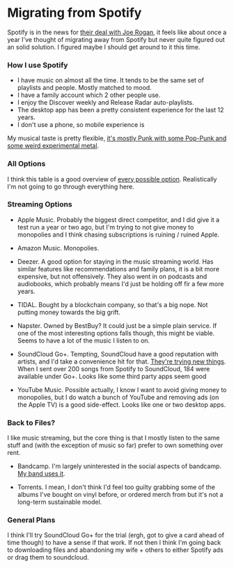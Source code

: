 # Migrating from Spotify

Spotify is in the news for [their deal with Joe Rogan](https://www.theverge.com/2022/2/3/22915456/spotify-ceo-joe-rogan-daniel-ek-town-hall-speech-platform-podcast), it feels like about once a year I've thought of migrating away from Spotify but never quite figured out an solid solution. I figured maybe I should get around to it this time.

### How I use Spotify

- I have music on almost all the time. It tends to be the same set of playlists and people. Mostly matched to mood.
- I have a family account which 2 other people use.
- I enjoy the Discover weekly and Release Radar auto-playlists.
- The desktop app has been a pretty consistent experience for the last 12 years.
- I don't use a phone, so mobile experience is 

My musical taste is pretty flexible, [it's mostly Punk with some Pop-Punk and some weird experimental metal](https://open.spotify.com/playlist/00vgjOug9CRCcrOBVTIK6o?si=3a018112727a4195).

### All Options

I think this table is a good overview of [every possible option](https://soundiiz.com/features). Realistically I'm not going to go through everything here.

### Streaming Options

- Apple Music. Probably the biggest direct competitor, and I did give it a test run a year or two ago, but I'm trying to not give money to monopolies and I think chasing subscriptions is ruining / ruined Apple.

- Amazon Music. Monopolies.

- Deezer. A good option for staying in the music streaming world. Has similar features like recommendations and family plans, it is a bit more expensive, but not offensively. They also went in on podcasts and audiobooks, which probably means I'd just be holding off fir a few more years.

- TIDAL. Bought by a blockchain company, so that's a big nope. Not putting money towards the big grift.

- Napster. Owned by BestBuy? It could just be a simple plain service. If one of the most interesting options falls though, this might be viable. Seems to have a lot of the music I listen to on.

- SoundCloud Go+. Tempting, SoundCloud have a good reputation with artists, and I'd take a convenience hit for that. [They're trying new things](https://www.theverge.com/2021/3/2/22309090/soundcloud-artist-stream-pay-listener-fan-royalties). When I sent over 200 songs from Spotify to SoundCloud, 184 were available under Go+. Looks like some third party apps seem good

- YouTube Music. Possible actually, I know I want to avoid giving money to monopolies, but I do watch a bunch of YouTube and removing ads (on the Apple TV) is a good side-effect. Looks like one or two desktop apps.

### Back to Files?

I like music streaming, but the core thing is that I mostly listen to the same stuff and (with the exception of music so far) prefer to own something over rent. 

- Bandcamp. I'm largely uninterested in the social aspects of bandcamp. [My band uses it](https://kieronononon.bandcamp.com). 

- Torrents. I mean, I don't think I'd feel too guilty grabbing some of the albums I've bought on vinyl before, or ordered merch from but it's not a long-term sustainable model. 

### General Plans

I think I'll try SoundCloud Go+ for the trial (ergh, got to give a card ahead of time though) to have a sense if that work. 
If not then I think I'm going back to downloading files and abandoning my wife + others to either Spotify ads or drag them to soundcloud.